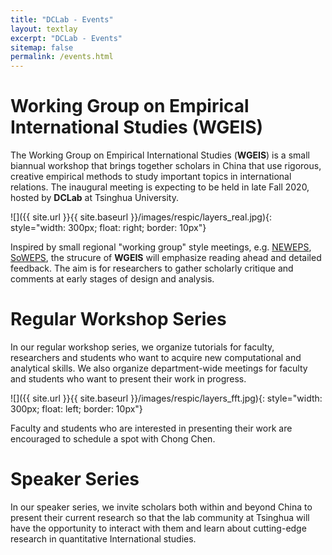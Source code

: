 ```yaml
---
title: "DCLab - Events"
layout: textlay
excerpt: "DCLab - Events"
sitemap: false
permalink: /events.html
---
```


# Working Group on Empirical International Studies (WGEIS) 

The Working Group on Empirical International Studies (**WGEIS**) is a small biannual workshop that brings together scholars in China that use rigorous, creative empirical methods to study important topics in international relations. The inaugural meeting is expecting to be held in late Fall 2020, hosted by **DCLab** at Tsinghua University.

![]({{ site.url }}{{ site.baseurl }}/images/respic/layers_real.jpg){: style="width: 300px; float: right; border: 10px"}

Inspired by small regional "working group" style meetings, e.g. [NEWEPS](https://neweps.org/), [SoWEPS](https://www.soweps.org/), the strucure of **WGEIS** will emphasize reading ahead and detailed feedback. The aim is for researchers to gather scholarly critique and comments at early stages of design and analysis.


# Regular Workshop Series

In our regular workshop series, we organize tutorials for faculty, researchers and students who want to acquire new computational and analytical skills. We also organize department-wide meetings for faculty and students who want to present their work in progress. 

![]({{ site.url }}{{ site.baseurl }}/images/respic/layers_fft.jpg){: style="width: 300px; float: left; border: 10px"}

Faculty and students who are interested in presenting their work are encouraged to schedule a spot with Chong Chen.


# Speaker Series

In our speaker series, we invite scholars both within and beyond China to present their current research so that the lab community at Tsinghua will have the opportunity to interact with them and learn about cutting-edge research in quantitative International studies.

